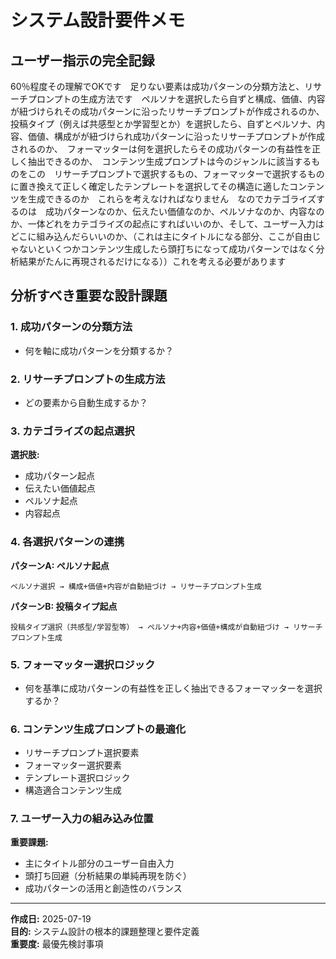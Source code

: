 # システム設計要件メモ

## ユーザー指示の完全記録

60％程度その理解でOKです　足りない要素は成功パターンの分類方法と、リサーチプロンプトの生成方法です　ペルソナを選択したら自ずと構成、価値、内容が紐づけられその成功パターンに沿ったリサーチプロンプトが作成されるのか、投稿タイプ（例えば共感型とか学習型とか）を選択したら、自ずとペルソナ、内容、価値、構成がが紐づけられ成功パターンに沿ったリサーチプロンプトが作成されるのか、　フォーマッターは何を選択したらその成功パターンの有益性を正しく抽出できるのか、　コンテンツ生成プロンプトは今のジャンルに該当するものをこの　リサーチプロンプトで選択するもの、フォーマッターで選択するものに置き換えて正しく確定したテンプレートを選択してその構造に適したコンテンツを生成できるのか　これらを考えなければなりません　なのでカテゴライズするのは　成功パターンなのか、伝えたい価値なのか、ペルソナなのか、内容なのか、一体どれをカテゴライズの起点にすればいいのか、そして、ユーザー入力はどこに組み込んだらいいのか、（これは主にタイトルになる部分、ここが自由じゃないといくつかコンテンツ生成したら頭打ちになって成功パターンではなく分析結果がたんに再現されるだけになる））これを考える必要があります

## 分析すべき重要な設計課題

### 1. 成功パターンの分類方法
- 何を軸に成功パターンを分類するか？

### 2. リサーチプロンプトの生成方法
- どの要素から自動生成するか？

### 3. カテゴライズの起点選択
**選択肢:**
- 成功パターン起点
- 伝えたい価値起点
- ペルソナ起点
- 内容起点

### 4. 各選択パターンの連携
**パターンA: ペルソナ起点**
```
ペルソナ選択 → 構成+価値+内容が自動紐づけ → リサーチプロンプト生成
```

**パターンB: 投稿タイプ起点**
```
投稿タイプ選択（共感型/学習型等） → ペルソナ+内容+価値+構成が自動紐づけ → リサーチプロンプト生成
```

### 5. フォーマッター選択ロジック
- 何を基準に成功パターンの有益性を正しく抽出できるフォーマッターを選択するか？

### 6. コンテンツ生成プロンプトの最適化
- リサーチプロンプト選択要素
- フォーマッター選択要素
- テンプレート選択ロジック
- 構造適合コンテンツ生成

### 7. ユーザー入力の組み込み位置
**重要課題:**
- 主にタイトル部分のユーザー自由入力
- 頭打ち回避（分析結果の単純再現を防ぐ）
- 成功パターンの活用と創造性のバランス

---

**作成日:** 2025-07-19  
**目的:** システム設計の根本的課題整理と要件定義  
**重要度:** 最優先検討事項